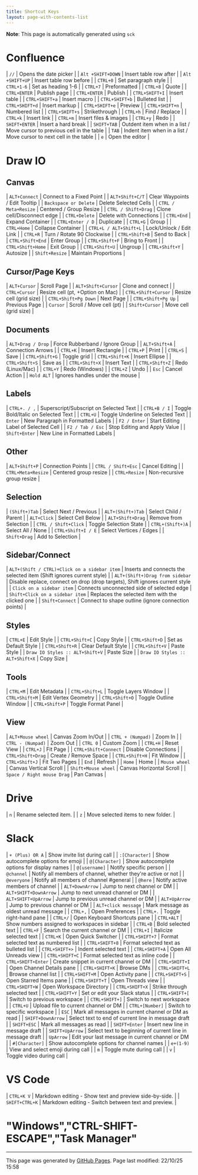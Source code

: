 ```yaml
---
title: Shortcut Keys
layout: page-with-contents-list
---
```


**Note**: This page is automatically generated using `sck`

# Confluence

| `//` | Opens the date picker |
| `Alt +SHIFT+DOWN` | Insert table row after |
| `Alt +SHIFT+UP` | Insert table row before |
| `CTRL+0` | Set paragraph style |
| `CTRL+1-6` | Set as heading 1-6 |
| `CTRL+7` | Preformatted |
| `CTRL+8` | Quote |
| `CTRL+ENTER` | Publish page |
| `CTRL+ENTER` | Publish |
| `CTRL+SHIFT+I` | Insert table |
| `CTRL+SHIFT+a` | Insert macro |
| `CTRL+SHIFT+b` | Bulleted list |
| `CTRL+SHIFT+d` | Insert markup |
| `CTRL+SHIFT+e` | Preview |
| `CTRL+SHIFT+n` | Numbered list |
| `CTRL+SHIFT+s` | Strikethrough |
| `CTRL+h` | Find / Replace |
| `CTRL+k` | Insert link |
| `CTRL+m` | Insert files & images |
| `CTRL+y` | Redo |
| `SHIFT+ENTER` | Insert a hard break |
| `SHIFT+TAB` | Outdent item when in a list / Move cursor to previous cell in the table |
| `TAB` | Indent item when in a list / Move cursor to next cell in the table |
| `e` | Open the editor |

# Draw IO


## Canvas

| `ALT+Connect` | Connect to a Fixed Point |
| `ALT+Shift+C/T` | Clear Waypoints / Edit Tooltip |
| `Backspace or Delete` | Delete Selected Cells |
| `CTRL / Meta+Resize` | Centered / Group Resize |
| `CTRL / Shift+Drag` | Clone cell/Disconnect edge |
| `CTRL+Delete` | Delete with Connections |
| `CTRL+End` | Expand Container |
| `CTRL+Enter / D` | Duplicate |
| `CTRL+G` | Group |
| `CTRL+Home` | Collapse Container |
| `CTRL+L / ALT+Shift+L` | Lock/Unlock / Edit Link |
| `CTRL+R` | Turn / Rotate 90 Clockwise |
| `CTRL+Shift+B` | Send to Back |
| `CTRL+Shift+End` | Enter Group |
| `CTRL+Shift+F` | Bring to Front |
| `CTRL+Shift+Home` | Exit Group |
| `CTRL+Shift+U` | Ungroup |
| `CTRL+Shift+Y` | Autosize |
| `Shift+Resize` | Maintain Proportions |

## Cursor/Page Keys

| `ALT+Cursor` | Scroll Page |
| `ALT+Shift+Cursor` | Clone and connect |
| `CTRL+Cursor` | Resize cell (pt, +Option on Mac) |
| `CTRL+Shift+Cursor` | Resize cell (grid size) |
| `CTRL+Shift+Pg Down` | Next Page |
| `CTRL+Shift+Pg Up` | Previous Page |
| `Cursor` | Scroll / Move cell (pt) |
| `Shift+Cursor` | Move cell (grid size) |

## Documents

| `ALT+Drag / Drop` | Force Rubberband / Ignore Group |
| `ALT+Shift+A` | Connection Arrows |
| `CTRL+K` | Insert Rectangle |
| `CTRL+P` | Print |
| `CTRL+S` | Save |
| `CTRL+Shift+G` | Toggle grid |
| `CTRL+Shift+K` | Insert Ellipse |
| `CTRL+Shift+S` | Save as |
| `CTRL+Shift+X` | Insert Text |
| `CTRL+Shift+Z` | Redo (Linux/Mac) |
| `CTRL+Y` | Redo (Windows) |
| `CTRL+Z` | Undo |
| `Esc` | Cancel Action |
| `Hold ALT` | Ignores handles under the mouse |

## Labels

| `CTRL+. / ,` | Superscript/Subscript on Selected Text |
| `CTRL+B / I` | Toggle Bold/Italic on Selected Text |
| `CTRL+U` | Toggle Underline on Selected Text |
| `Enter` | New Paragraph in Formatted Labels |
| `F2 / Enter` | Start Editing Label of Selected Cell |
| `F2 / Tab / Esc` | Stop Editing and Apply Value |
| `Shift+Enter` | New Line in Formatted Labels |

## Other

| `ALT+Shift+P` | Connection Points |
| `CTRL / Shift+Esc` | Cancel Editing |
| `CTRL+Meta+Resize` | Centered group resize |
| `CTRL+Resize` | Non-recursive group resize |

## Selection

| `(Shift+)Tab` | Select Next / Previous |
| `ALT+(Shift+)Tab` | Select Child / Parent |
| `ALT+Click` | Select Cell Below |
| `ALT+Shift+Drag` | Remove from Selection |
| `CTRL / Shift+Click` | Toggle Selection State |
| `CTRL+(Shift+)A` | Select All / None |
| `CTRL+Shift+I / E` | Select Vertices / Edges |
| `Shift+Drag` | Add to Selection |

## Sidebar/Connect

| `ALT+(Shift / CTRL)+Click on a sidebar item` | Inserts and connects the selected item (Shift ignores current style) |
| `ALT+(Shift+)Drag from sidebar` | Disable replace, connect on drop (drop targets), Shift ignores current style |
| `Click on a sidebar item` | Connects unconnected side of selected edge |
| `Shift+Click on a sidebar item` | Replaces the selected item with the clicked one |
| `Shift+Connect` | Connect to shape outline (ignore connection points) |

## Styles

| `CTRL+E` | Edit Style |
| `CTRL+Shift+C` | Copy Style |
| `CTRL+Shift+D` | Set as Default Style |
| `CTRL+Shift+R` | Clear Default Style |
| `CTRL+Shift+V` | Paste Style |
| `Draw IO Styles :: ALT+Shift+V` | Paste Size |
| `Draw IO Styles :: ALT+Shift+X` | Copy Size |

## Tools

| `CTRL+M` | Edit Metadata |
| `CTRL+Shift+L` | Toggle Layers Window |
| `CTRL+Shift+M` | Edit Vertex Geometry |
| `CTRL+Shift+O` | Toggle Outline Window |
| `CTRL+Shift+P` | Toggle Format Panel |

## View

| `ALT+Mouse wheel` | Canvas Zoom In/Out |
| `CTRL + (Numpad)` | Zoom In |
| `CTRL - (Numpad)` | Zoom Out |
| `CTRL 0` | Custom Zoom |
| `CTRL+H` | Reset View |
| `CTRL+J` | Fit Page |
| `CTRL+Shift+Connect` | Disable Connections |
| `CTRL+Shift+Drag` | Create / Remove Space |
| `CTRL+Shift+H` | Fit Window |
| `CTRL+Shift+J` | Fit Two Pages |
| `End` | Refresh |
| `Home` | Home |
| `Mouse wheel` | Canvas Vertical Scroll |
| `Shift+Mouse wheel` | Canvas Horizontal Scroll |
| `Space / Right mouse Drag` | Pan Canvas |

# Drive

| `n` | Rename selected item. |
| `z` | Move selected items to new folder. |

# Slack

| `+ (Plus) OR A` | Show invite list during call |
| `:[Character]` | Show autocomplete options for emoji |
| `@[Character]` | Show autocomplete options for display names |
| `@[username]` | Notify specific person |
| `@channel` | Notify all members of channel, whether they're active or not |
| `@everyone` | Notify all members of channel #general |
| `@here` | Notify active members of channel |
| `ALT+DownArrow` | Jump to next channel or DM |
| `ALT+SHIFT+DownArrow` | Jump to next unread channel or DM |
| `ALT+SHIFT+UpArrow` | Jump to previous unread channel or DM |
| `ALT+UpArrow` | Jump to previous channel or DM |
| `ALT+click message` | Mark message as oldest unread message |
| `CTRL+,` | Open Preferences |
| `CTRL+.` | Toggle right-hand pane |
| `CTRL+/` | Open Keyboard Shortcuts pane |
| `CTRL+ALT` | Show numbers assigned to workspaces in sidebar |
| `CTRL+B` | Bold selected text |
| `CTRL+F` | Search the current channel or DM |
| `CTRL+I` | Italicize selected text |
| `CTRL+K` | Open Quick Switcher |
| `CTRL+SHIFT+7` | Format selected text as numbered list |
| `CTRL+SHIFT+8` | Format selected text as bulleted list |
| `CTRL+SHIFT+>` | Indent selected text |
| `CTRL+SHIFT+A` | Open All Unreads view |
| `CTRL+SHIFT+C` | Format selected text as inline code |
| `CTRL+SHIFT+Enter` | Create snippet in current channel or DM |
| `CTRL+SHIFT+I` | Open Channel Details pane |
| `CTRL+SHIFT+K` | Browse DMs |
| `CTRL+SHIFT+L` | Browse channel list |
| `CTRL+SHIFT+M` | Open Activity pane |
| `CTRL+SHIFT+S` | Open Starred Items pane |
| `CTRL+SHIFT+T` | Open Threads view |
| `CTRL+SHIFT+W` | Open Workspace Directory |
| `CTRL+SHIFT+X` | Strike through selected text |
| `CTRL+SHIFT+Y` | Set or edit your Slack status |
| `CTRL+SHIFT+[` | Switch to previous workspace |
| `CTRL+SHIFT+]` | Switch to next workspace |
| `CTRL+U` | Upload file to current channel or DM |
| `CTRL+[Number]` | Switch to specific workspace |
| `ESC` | Mark all messages in current channel or DM as read |
| `SHIFT+DownArrow` | Select text to end of current line in message draft |
| `SHIFT+ESC` | Mark all messages as read |
| `SHIFT+Enter` | Insert new line in message draft |
| `SHIFT+UpArrow` | Select text to beginning of current line in message draft |
| `UpArrow` | Edit your last message in current channel or DM |
| `#[Character]` | Show autocomplete options for channel names |
| `e+(1-9)` | View and select emoji during call |
| `m` | Toggle mute during call |
| `v` | Toggle video during call |

# VS Code

| `CTRL+K V` | Markdown editing - Show text and preview side-by-side. |
| `SHIFT+CTRL+K` | Markdown editing - Switch between text and preview. |

# "Windows","CTRL-SHIFT-ESCAPE","Task Manager"



<hr>
<p class="pagedate">This page was generated by <a href=".">GitHub Pages</a>.  Page last modified: 22/10/25 15:58</p>
